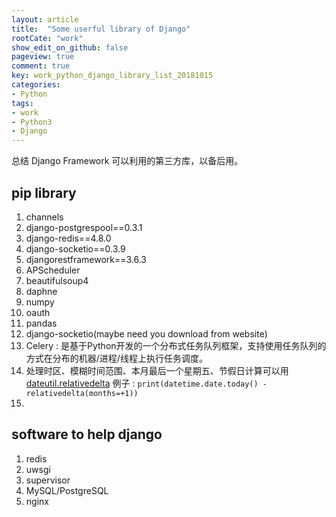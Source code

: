 ```yaml
---
layout: article
title:  "Some userful library of Django"
rootCate: "work"
show_edit_on_github: false
pageview: true
comment: true
key: work_python_django_library_list_20181015
categories:
- Python
tags:
- work
- Python3
- Django
---
```


总结 Django Framework 可以利用的第三方库，以备后用。

<!---more--->

## pip library
1. channels
2. django-postgrespool==0.3.1
3. django-redis==4.8.0
4. django-socketio==0.3.9
5. djangorestframework==3.6.3
6. APScheduler
7. beautifulsoup4
8. daphne
9. numpy
10. oauth
11. pandas
12. django-socketio(maybe need you download from website)
13. Celery : 是基于Python开发的一个分布式任务队列框架，支持使用任务队列的方式在分布的机器/进程/线程上执行任务调度。
14. 处理时区、模糊时间范围、本月最后一个星期五、节假日计算可以用 [dateutil.relativedelta](https://python3-cookbook.readthedocs.io/zh_CN/latest/c03/p12_convert_days_to_seconds_and_others.html) 例子 : `print(datetime.date.today() - relativedelta(months=+1))`
15. 

## software to help django
1. redis
2. uwsgi
3. supervisor
4. MySQL/PostgreSQL
5. nginx
